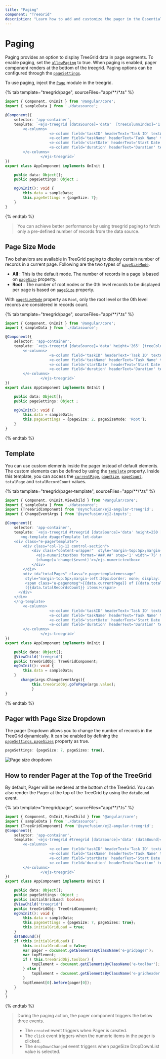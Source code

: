 ```yaml
---
title: "Paging"
component: "TreeGrid"
description: "Learn how to add and customize the pager in the Essential JS 2 TreeGrid control."
---
```


# Paging

Paging provides an option to display TreeGrid data in page segments. To enable paging, set the [`allowPaging`](../api/treegrid/#allowpaging) to true. When paging is enabled, pager component renders at the bottom of the treegrid.
Paging options can be configured through the [`pageSettings`](../api/treegrid/#pagesettings).

To use paging, inject the [`Page`](../api/treegrid/#pagermodule) module in the treegrid.

{% tab template="treegrid/page", sourceFiles="app/**/*.ts" %}

```typescript
import { Component, OnInit } from '@angular/core';
import { sampleData } from './datasource';

@Component({
    selector: 'app-container',
    template: `<ejs-treegrid [dataSource]='data'  [treeColumnIndex]='1' [allowPaging]='true' [pageSettings]='pageSettings' childMapping='subtasks' >
        <e-columns>
                    <e-column field='taskID' headerText='Task ID' textAlign='Right' width=90></e-column>
                    <e-column field='taskName' headerText='Task Name' textAlign='Left' width=180></e-column>
                    <e-column field='startDate' headerText='Start Date' textAlign='Right' format='yMd' width=90></e-column>
                    <e-column field='duration' headerText='Duration' textAlign='Right' width=80></e-column>
        </e-columns>
                </ejs-treegrid>`
})
export class AppComponent implements OnInit {

    public data: Object[];
    public pageSettings: Object ;

    ngOnInit(): void {
        this.data = sampleData;
        this.pageSettings = {pageSize: 7};
    }
}

```

{% endtab %}

> You can achieve better performance by using treegrid paging to fetch only a pre-defined number of records from the data source.

## Page Size Mode

Two behaviors are available in TreeGrid paging to display certain number of records in a current page. Following are the two types of [`pageSizeMode`](../api/treegrid/pageSettingsModel/#pagesizemode).

* **All** : This is the default mode. The number of records in a page is based on [`pageSize`](../api/treegrid/pageSettingsModel/#pagesize) property.
* **Root** : The number of root nodes or the 0th level records to be displayed per page is based on [`pageSize`](../api/treegrid/pageSettingsModel/#pagesize) property.

With [`pageSizeMode`](../api/treegrid/pageSettingsModel/#pagesizemode) property as `Root`, only the root level or the 0th level records are considered in records count.

{% tab template="treegrid/page", sourceFiles="app/**/*.ts" %}

```typescript
import { Component, OnInit } from '@angular/core';
import { sampleData } from './datasource';

@Component({
    selector: 'app-container',
    template: `<ejs-treegrid [dataSource]='data' height='265' [treeColumnIndex]='1' [allowPaging]='true' [pageSettings]='pageSettings' childMapping='subtasks' >
        <e-columns>
                    <e-column field='taskID' headerText='Task ID' textAlign='Right' width=90></e-column>
                    <e-column field='taskName' headerText='Task Name' textAlign='Left' width=180></e-column>
                    <e-column field='startDate' headerText='Start Date' textAlign='Right' format='yMd' width=90></e-column>
                    <e-column field='duration' headerText='Duration' textAlign='Right' width=80></e-column>
        </e-columns>
                </ejs-treegrid>`
})
export class AppComponent implements OnInit {

    public data: Object[];
    public pageSettings: Object ;

    ngOnInit(): void {
        this.data = sampleData;
        this.pageSettings = {pageSize: 2, pageSizeMode: 'Root'};
    }
}

```

{% endtab %}

## Template

You can use custom elements inside the pager instead of default elements.
The custom elements can be defined by using the [`template`](../api/treegrid/pageSettingsModel/#template) property.
Inside this template, you can access the [`currentPage`](../api/treegrid/pageSettingsModel/#currentpage), [`pageSize`](../api/treegrid/pageSettingsModel/#pagesize), [`pageCount`](../api/treegrid/pageSettingsModel/#pagecount), `totalPage` and `totalRecordCount` values.

{% tab template="treegrid/pager-template", sourceFiles="app/**/*.ts" %}

```typescript
import { Component, OnInit,ViewChild } from '@angular/core';
import { sampleData } from './datasource';
import {TreeGridComponent} from '@syncfusion/ej2-angular-treegrid';
import { ChangeEventArgs } from '@syncfusion/ej2-inputs';

@Component({
    selector: 'app-container',
    template: `<ejs-treegrid #treegrid [dataSource]='data' height=250 [treeColumnIndex]='1' [allowPaging]='true' childMapping='subtasks' >
       <ng-template #pagerTemplate let-data>
    <div class="e-pagertemplate">
        <div class="col-lg-12 control-section">
            <div class="content-wrapper"  style="margin-top:5px;margin-left:30px;border: none; display: inline-block ">
              <ejs-numerictextbox format='###.##' step='1' width='75' min='1' max='3' value={{data.currentPage}}
              (change)='change($event)'></ejs-numerictextbox>
            </div>
        </div>
        <div id="totalPages" class="e-pagertemplatemessage"
         style="margin-top:5px;margin-left:30px;border: none; display: inline-block ">
         <span class="e-pagenomsg">{{data.currentPage}} of {{data.totalPages}} pages
         ({{data.totalRecordsCount}} items)</span>
      </div>
    </div>
    </ng-template>
        <e-columns>
                    <e-column field='taskID' headerText='Task ID' textAlign='Right' width=90></e-column>
                    <e-column field='taskName' headerText='Task Name' textAlign='Left' width=180></e-column>
                    <e-column field='startDate' headerText='Start Date' textAlign='Right' format='yMd' width=90></e-column>
                    <e-column field='duration' headerText='Duration' textAlign='Right' width=80></e-column>
        </e-columns>
                </ejs-treegrid>`
})
export class AppComponent implements OnInit {

    public data: Object[];
    @ViewChild('treegrid')
    public treeGridObj: TreeGridComponent;
    ngOnInit(): void {
        this.data = sampleData;
    }
       change(args:ChangeEventArgs){
            this.treeGridObj.goToPage(args.value);
            }
}

```

{% endtab %}

## Pager with Page Size Dropdown

The pager Dropdown allows you to change the number of records in the TreeGrid dynamically. It can be enabled by defining the [`pageSettings.pageSizes`](../api/treegrid/pageSettingsModel/#pagesizes) property as true.

```typescript
pageSettings: {pageSize: 7, pageSizes: true},
```

![Page size dropdown](images/pagesizes.png)

## How to render Pager at the Top of the TreeGrid

By default, Pager will be rendered at the bottom of the TreeGrid. You can also render the Pager at the top of the TreeGrid by using the `dataBound` event.

{% tab template="treegrid/page", sourceFiles="app/**/*.ts" %}

```typescript
import { Component, OnInit,ViewChild } from '@angular/core';
import { sampleData } from './datasource';
import {TreeGridComponent} from '@syncfusion/ej2-angular-treegrid';
@Component({
    selector: 'app-container',
    template: `<ejs-treegrid #treegrid [dataSource]='data' (dataBound)='dataBound()' [treeColumnIndex]='1' [allowPaging]='true' [pageSettings]='pageSettings' childMapping='subtasks' >
        <e-columns>
                    <e-column field='taskID' headerText='Task ID' textAlign='Right' width=90></e-column>
                    <e-column field='taskName' headerText='Task Name' textAlign='Left' width=180></e-column>
                    <e-column field='startDate' headerText='Start Date' textAlign='Right' format='yMd' width=90></e-column>
                    <e-column field='duration' headerText='Duration' textAlign='Right' width=80></e-column>
        </e-columns>
                </ejs-treegrid>`
})
export class AppComponent implements OnInit {

    public data: Object[];
    public pageSettings: Object ;
    public initialGridLoad: boolean;
    @ViewChild('treegrid')
    public treeGridObj: TreeGridComponent;
    ngOnInit(): void {
        this.data = sampleData;
        this.pageSettings = {pageSize: 7, pageSizes: true};
        this.initialGridLoad = true;
    }
    dataBound(){
    if (this.initialGridLoad) {
        this.initialGridLoad = false;
        var pager = document.getElementsByClassName('e-gridpager');
        var topElement;
        if ( this.treeGridObj.toolbar) {
            topElement = document.getElementsByClassName('e-toolbar');
        } else {
            topElement = document.getElementsByClassName('e-gridheader');
        }
        topElement[0].before(pager[0]);
    }
}
}

```

{% endtab %}

> During the paging action, the pager component triggers the below three events.
> * The `created` event triggers when Pager is created.
> * The `click` event triggers when the numeric items in the pager is clicked.
> * The `dropDownChanged` event triggers when pageSize DropDownList value is selected.